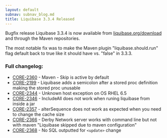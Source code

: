 ```yaml
---
layout: default
subnav: subnav_blog.md
title: Liquibase 3.3.4 Released
---
```


Bugfix release Liquibase 3.3.4 is now available from <a title="liquibase.org/download" href="http://liquibase.org/download">liquibase.org/download</a> and through the Maven repositories.

The most notable fix was to make the Maven plugin "liquibase.should.run" flag default back to true like it should have vs. "false" in 3.3.3.

### Full changelog:

- <a href="https://liquibase.jira.com/browse/CORE-2360">CORE-2360</a> - Maven - Skip is active by default
- <a href="https://liquibase.jira.com/browse/CORE-2199">CORE-2199</a> - Liquibase adds a semicolon after a stored proc definition making the stored proc unusable
- <a href="https://liquibase.jira.com/browse/CORE-2344">CORE-2344</a> - Unknown host exception on OS RHEL 6.5
- <a href="https://liquibase.jira.com/browse/CORE-2346">CORE-2346</a> - IncludeAll does not work when runing liquibase from inside a jar
- <a href="https://liquibase.jira.com/browse/CORE-2357">CORE-2357</a> - alterSequence does not work as expected when you need to change the cache size
- <a href="https://liquibase.jira.com/browse/CORE-2366">CORE-2366</a> - Derby Network server works with command line but not with maven "Liquibase skipped due to maven configuration"
- <a href="https://liquibase.jira.com/browse/CORE-2368">CORE-2368</a> - No SQL outputted for `<update>` change





